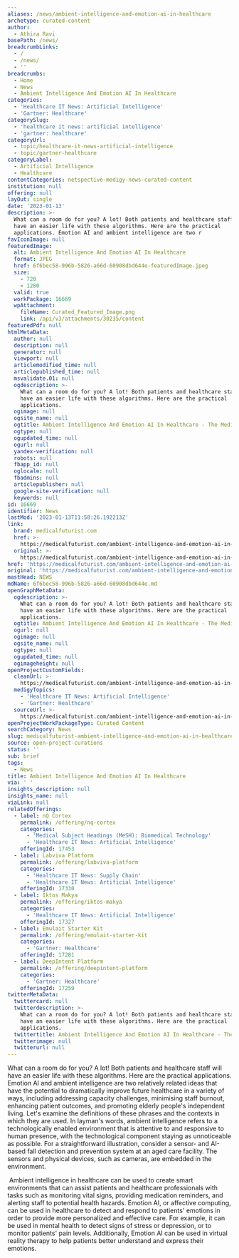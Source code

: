 ```yaml
---
aliases: /news/ambient-intelligence-and-emotion-ai-in-healthcare
archetype: curated-content
author:
  - Athira Ravi
basePath: /news/
breadcrumbLinks:
  - /
  - /news/
  - ''
breadcrumbs:
  - Home
  - News
  - Ambient Intelligence And Emotion AI In Healthcare
categories:
  - 'Healthcare IT News: Artificial Intelligence'
  - 'Gartner: Healthcare'
categorySlug:
  - 'healthcare it news: artificial intelligence'
  - 'gartner: healthcare'
categoryUrl:
  - topic/healthcare-it-news-artificial-intelligence
  - topic/gartner-healthcare
categoryLabel:
  - Artificial Intelligence
  - Healthcare
contentCategories: netspective-medigy-news-curated-content
institution: null
offering: null
layOut: single
date: '2023-01-13'
description: >-
  What can a room do for you? A lot! Both patients and healthcare staff will
  have an easier life with these algorithms. Here are the practical
  applications. Emotion AI and ambient intelligence are two r
favIconImage: null
featuredImage:
  alt: Ambient Intelligence And Emotion AI In Healthcare
  format: JPEG
  href: 6f6bec58-996b-5826-a66d-60908dbd644e-featuredImage.jpeg
  size:
    - 720
    - 1280
  valid: true
  workPackage: 16669
  wpAttachment:
    fileName: Curated_Featured_Image.png
    link: /api/v3/attachments/30235/content
featuredPdf: null
htmlMetaData:
  author: null
  description: null
  generator: null
  viewport: null
  articlemodified_time: null
  articlepublished_time: null
  msvalidate.01: null
  ogdescription: >-
    What can a room do for you? A lot! Both patients and healthcare staff will
    have an easier life with these algorithms. Here are the practical
    applications.
  ogimage: null
  ogsite_name: null
  ogtitle: Ambient Intelligence And Emotion AI In Healthcare - The Medical Futurist
  ogtype: null
  ogupdated_time: null
  ogurl: null
  yandex-verification: null
  robots: null
  fbapp_id: null
  oglocale: null
  fbadmins: null
  articlepublisher: null
  google-site-verification: null
  keywords: null
id: 16669
identifier: News
lastMod: '2023-01-13T11:58:26.192213Z'
link:
  brand: medicalfuturist.com
  href: >-
    https://medicalfuturist.com/ambient-intelligence-and-emotion-ai-in-healthcare/
  original: >-
    https://medicalfuturist.com/ambient-intelligence-and-emotion-ai-in-healthcare
href: 'https://medicalfuturist.com/ambient-intelligence-and-emotion-ai-in-healthcare/'
original: 'https://medicalfuturist.com/ambient-intelligence-and-emotion-ai-in-healthcare'
mastHead: NEWS
mdName: 6f6bec58-996b-5826-a66d-60908dbd644e.md
openGraphMetaData:
  ogdescription: >-
    What can a room do for you? A lot! Both patients and healthcare staff will
    have an easier life with these algorithms. Here are the practical
    applications.
  ogtitle: Ambient Intelligence And Emotion AI In Healthcare - The Medical Futurist
  ogurl: null
  ogimage: null
  ogsite_name: null
  ogtype: null
  ogupdated_time: null
  ogimageheight: null
openProjectCustomFields:
  cleanUrl: >-
    https://medicalfuturist.com/ambient-intelligence-and-emotion-ai-in-healthcare/
  medigyTopics:
    - 'Healthcare IT News: Artificial Intelligence'
    - 'Gartner: Healthcare'
  sourceUrl: >-
    https://medicalfuturist.com/ambient-intelligence-and-emotion-ai-in-healthcare
openProjectWorkPackageType: Curated Content
searchCategory: News
slug: medicalfuturist-ambient-intelligence-and-emotion-ai-in-healthcare
source: open-project-curations
status: ''
sub: brief
tags:
  - News
title: Ambient Intelligence And Emotion AI In Healthcare
via: ' '
insights_description: null
insights_name: null
viaLink: null
relatedOfferings:
  - label: nQ Cortex
    permalink: /offering/nq-cortex
    categories:
      - 'Medical Subject Headings (MeSH): Biomedical Technology'
      - 'Healthcare IT News: Artificial Intelligence'
    offeringId: 17453
  - label: Labviva Platform
    permalink: /offering/labviva-platform
    categories:
      - 'Healthcare IT News: Supply Chain'
      - 'Healthcare IT News: Artificial Intelligence'
    offeringId: 17330
  - label: Iktos Makya
    permalink: /offering/iktos-makya
    categories:
      - 'Healthcare IT News: Artificial Intelligence'
    offeringId: 17327
  - label: Emulait Starter Kit
    permalink: /offering/emulait-starter-kit
    categories:
      - 'Gartner: Healthcare'
    offeringId: 17281
  - label: DeepIntent Platform
    permalink: /offering/deepintent-platform
    categories:
      - 'Gartner: Healthcare'
    offeringId: 17259
twitterMetaData:
  twittercard: null
  twitterdescription: >-
    What can a room do for you? A lot! Both patients and healthcare staff will
    have an easier life with these algorithms. Here are the practical
    applications.
  twittertitle: Ambient Intelligence And Emotion AI In Healthcare - The Medical Futurist
  twitterimage: null
  twitterurl: null
---
```

<p>What can a room do for you? A lot! Both patients and healthcare staff will have an easier life with these algorithms. Here are the practical applications. Emotion AI and ambient intelligence are two relatively related ideas that have the potential to dramatically improve future healthcare in a variety of ways, including addressing capacity challenges, minimising staff burnout, enhancing patient outcomes, and promoting elderly people's independent living. Let's examine the definitions of these phrases and the contexts in which they are used. In layman's words, ambient intelligence refers to a technologically enabled environment that is attentive to and responsive to human presence, with the technological component staying as unnoticeable as possible. For a straightforward illustration, consider a sensor- and AI-based fall detection and prevention system at an aged care facility. The sensors and physical devices, such as cameras, are embedded in the environment.</p><p>&nbsp;Ambient intelligence in healthcare can be used to create smart environments that can assist patients and healthcare professionals with tasks such as monitoring vital signs, providing medication reminders, and alerting staff to potential health hazards. Emotion AI, or affective computing, can be used in healthcare to detect and respond to patients' emotions in order to provide more personalized and effective care. For example, it can be used in mental health to detect signs of stress or depression, or to monitor patients' pain levels. Additionally, Emotion AI can be used in virtual reality therapy to help patients better understand and express their emotions.</p>